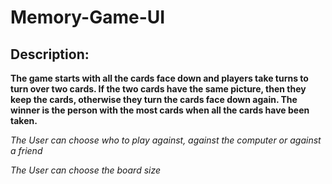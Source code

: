 # Memory-Game-UI

## Description:

**The game starts with all the cards face down and players take turns to turn over two cards. If the two cards have the same picture, then they keep the cards, otherwise they turn the cards face down again. The winner is the person with the most cards when all the cards have been taken.**

*The User can choose who to play against, against the computer or against a friend*

*The User can choose the board size* 
